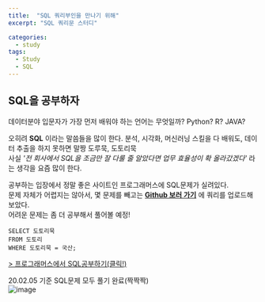 ```yaml
---
title:  "SQL 쿼리부인을 만나기 위해"
excerpt: "SQL 쿼리문 스터디"

categories:
  - study
tags:
  - Study
  - SQL
---
```


## SQL을 공부하자

데이터분야 입문자가 가장 먼저 배워야 하는 언어는 무엇일까?  Python? R? JAVA?  

오히려 **SQL** 이라는 말씀들을 많이 한다. 분석, 시각화, 머신러닝 스킬을 다 배워도, 데이터 추출을 하지 못하면 말짱 도루묵, 도토리묵  
사실 *'전 회사에서 SQL을 조금만 잘 다룰 줄 알았다면 업무 효율성이 확 올라갔겠다'* 라는 생각을 요즘 많이 한다.  

공부하는 입장에서 정말 좋은 사이트인 프로그래머스에 SQL문제가 실려있다.  
문제 자체가 어렵지는 않아서, 몇 문제를 빼고는 **[Github 보러 가기](https://github.com/Sean-Parkk/tobeSQLmaster/tree/master/programmers)** 에 쿼리를 업로드해보았다.  
어려운 문제는 좀 더 공부해서 풀어볼 예정!

```
SELECT 도토리묵
FROM 도토리
WHERE 도토리묵 = 국산;
```

[> 프로그래머스에서 SQL공부하기(클릭!)](https://programmers.co.kr/learn/challenges?tab=sql_practice_kit)  

20.02.05 기준 SQL문제 모두 풀기 완료(짝짝짝)  
![image](https://github.com/Sean-Parkk/seanparkk/blob/master/assets/images/programmers.png?raw=true)
